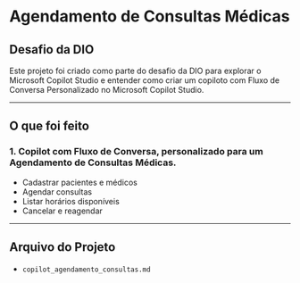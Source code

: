 # Agendamento de Consultas Médicas

## Desafio da DIO

Este projeto foi criado como parte do desafio da DIO para explorar o Microsoft Copilot Studio e entender como criar um copiloto com Fluxo de Conversa Personalizado no Microsoft Copilot Studio.

---

## O que foi feito

### 1. Copilot com Fluxo de Conversa, personalizado para um Agendamento de Consultas Médicas.

- Cadastrar pacientes e médicos
- Agendar consultas
- Listar horários disponíveis
- Cancelar e reagendar

---

##  Arquivo do Projeto
- `copilot_agendamento_consultas.md`
